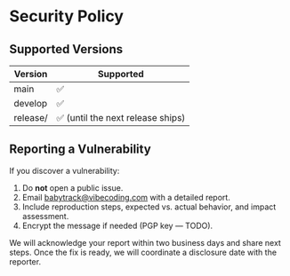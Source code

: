 # Security Policy

## Supported Versions

| Version | Supported |
| ------- | --------- |
| main | ✅ |
| develop | ✅ |
| release/<version> | ✅ (until the next release ships) |

## Reporting a Vulnerability

If you discover a vulnerability:

1. Do **not** open a public issue.
2. Email babytrack@vibecoding.com with a detailed report.
3. Include reproduction steps, expected vs. actual behavior, and impact assessment.
4. Encrypt the message if needed (PGP key — TODO).

We will acknowledge your report within two business days and share next steps. Once the fix is ready, we will coordinate a disclosure date with the reporter.
